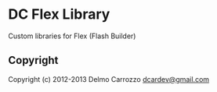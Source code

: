 # DC Flex Library

Custom libraries for Flex (Flash Builder)

## Copyright

Copyright (c) 2012-2013 Delmo Carrozzo <dcardev@gmail.com>
